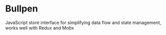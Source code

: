 # Bullpen
JavaScript store interface for simplifying data flow and state management, works well with Redux and Mobx
